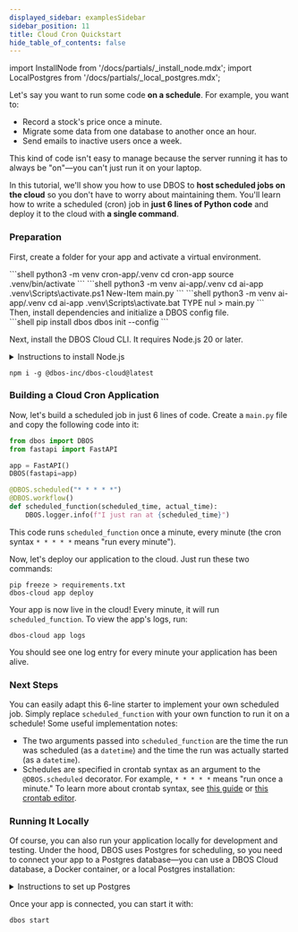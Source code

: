 ```yaml
---
displayed_sidebar: examplesSidebar
sidebar_position: 11
title: Cloud Cron Quickstart
hide_table_of_contents: false
---
```

import InstallNode from '/docs/partials/_install_node.mdx';
import LocalPostgres from '/docs/partials/_local_postgres.mdx';

Let's say you want to run some code **on a schedule**.  For example, you want to:

- Record a stock's price once a minute.
- Migrate some data from one database to another once an hour.
- Send emails to inactive users once a week.

This kind of code isn't easy to manage because the server running it has to always be "on"&mdash;you can't just run it on your laptop.

In this tutorial, we'll show you how to use DBOS to **host scheduled jobs on the cloud** so you don't have to worry about maintaining them.
You'll learn how to write a scheduled (cron) job in **just 6 lines of Python code** and deploy it to the cloud with **a single command**.

### Preparation

<section className="row list">
<article className="col col--6">

First, create a folder for your app and activate a virtual environment.
</article>

<article className="col col--6">
<Tabs groupId="operating-systems" className="small-tabs">
<TabItem value="maclinux" label="macOS/Linux">
```shell
python3 -m venv cron-app/.venv
cd cron-app
source .venv/bin/activate
```
</TabItem>
<TabItem value="win-ps" label="Windows (PowerShell)">
```shell
python3 -m venv ai-app/.venv
cd ai-app
.venv\Scripts\activate.ps1
New-Item main.py
```
</TabItem>
<TabItem value="win-cmd" label="Windows (cmd)">
```shell
python3 -m venv ai-app/.venv
cd ai-app
.venv\Scripts\activate.bat
TYPE nul > main.py
```
</TabItem>
</Tabs>
</article>

<article className="col col--6">
Then, install dependencies and initialize a DBOS config file.
</article>

<article className="col col--6">
```shell
pip install dbos
dbos init --config
```
</article>

<article className="col col--6">

Next, install the DBOS Cloud CLI.
It requires Node.js 20 or later.

</article>

<article className="col col--6">

<details>
<summary>Instructions to install Node.js</summary>
<InstallNode />
</details>

```shell
npm i -g @dbos-inc/dbos-cloud@latest
```
</article>


</section>

### Building a Cloud Cron Application

Now, let's build a scheduled job in just 6 lines of code.
Create a `main.py` file and copy the following code into it:

```python showLineNumbers title="main.py"
from dbos import DBOS
from fastapi import FastAPI

app = FastAPI()
DBOS(fastapi=app)

@DBOS.scheduled("* * * * *")
@DBOS.workflow()
def scheduled_function(scheduled_time, actual_time):
    DBOS.logger.info(f"I just ran at {scheduled_time}")
```

This code runs `scheduled_function` once a minute, every minute (the cron syntax `* * * * *` means "run every minute").

Now, let's deploy our application to the cloud.
Just run these two commands:

```shell
pip freeze > requirements.txt
dbos-cloud app deploy
```

Your app is now live in the cloud!
Every minute, it will run `scheduled_function`.
To view the app's logs, run:

```shell
dbos-cloud app logs
```

You should see one log entry for every minute your application has been alive.

### Next Steps

You can easily adapt this 6-line starter to implement your own scheduled job.
Simply replace `scheduled_function` with your own function to run it on a schedule!
Some useful implementation notes:

- The two arguments passed into `scheduled_function` are the time the run was scheduled (as a `datetime`) and the time the run was actually started (as a `datetime`).
- Schedules are specified in crontab syntax as an argument to the `@DBOS.scheduled` decorator.
For example, `* * * * *` means "run once a minute."
To learn more about crontab syntax, see [this guide](https://docs.gitlab.com/ee/topics/cron/) or [this crontab editor](https://crontab.guru/).

### Running It Locally

Of course, you can also run your application locally for development and testing.
Under the hood, DBOS uses Postgres for scheduling, so you need to connect your app to a Postgres database&mdash;you can use a DBOS Cloud database, a Docker container, or a local Postgres installation:

<details>
<summary>Instructions to set up Postgres</summary>

<LocalPostgres cmd={'python3 start_postgres_docker.py'} />
</details>

Once your app is connected, you can start it with:

```
dbos start
```
